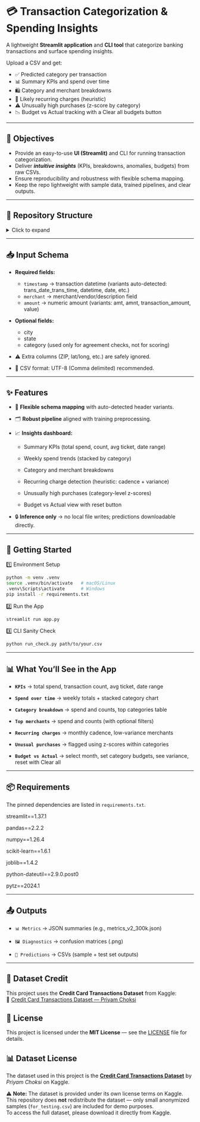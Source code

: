 # 💳 Transaction Categorization & Spending Insights

A lightweight **Streamlit application** and **CLI tool** that categorize banking transactions and surface spending insights.

Upload a CSV and get:

- ✅ Predicted category per transaction
- 📊 Summary KPIs and spend over time
- 🛍 Category and merchant breakdowns
- 🔁 Likely recurring charges (heuristic)
- ⚠️ Unusually high purchases (z-score by category)
- 📉 Budget vs Actual tracking with a Clear all budgets button

---

## 🎯 Objectives

- Provide an easy-to-use **UI (Streamlit)** and CLI for running transaction categorization.
- Deliver **_intuitive insights_** (KPIs, breakdowns, anomalies, budgets) from raw CSVs.
- Ensure reproducibility and robustness with flexible schema mapping.
- Keep the repo lightweight with sample data, trained pipelines, and clear outputs.

---

## 📂 Repository Structure

<details>
<summary>Click to expand</summary>

data/
┣ for_testing.csv
┗ README.md

models/
┣ pipeline_v2_300k.joblib
┣ pipeline.joblib
┗ README.md

notebooks/
┣ transaction_categorization.ipynb
┗ README.md

outputs/
┣ confusion_matrix_v2_300k.png
┣ confusion_matrix.png
┣ metrics_v2_300k.json
┣ metrics.json
┣ predictions_sample.csv
┣ predictions(for_testing).csv
┗ README.md

app.py
credit_card_transactions.csv.zip
README.md
requirements.txt
run_check.py

</details>

---

## 📥 Input Schema

- **Required fields:**

  - `timestamp` → transaction datetime (variants auto-detected: trans_date_trans_time, datetime, date, etc.)
  - `merchant` → merchant/vendor/description field
  - `amount` → numeric amount (variants: amt, amnt, transaction_amount, value)

- **Optional fields:**

  - city
  - state
  - category (used only for agreement checks, not for scoring)

- ⚠️ Extra columns (ZIP, lat/long, etc.) are safely ignored.
- 📌 CSV format: UTF-8 (Comma delimited) recommended.

---

## ✨ Features

- 🔎 **Flexible schema mapping** with auto-detected header variants.

- 🗂 **Robust pipeline** aligned with training preprocessing.

- 📈 **Insights dashboard:**

  - Summary KPIs (total spend, count, avg ticket, date range)

  - Weekly spend trends (stacked by category)

  - Category and merchant breakdowns

  - Recurring charge detection (heuristic: cadence + variance)

  - Unusually high purchases (category-level z-scores)

  - Budget vs Actual view with reset button

- 🔒 **Inference only** → no local file writes; predictions downloadable directly.

---

## 🚀 Getting Started

1️⃣ Environment Setup

```bash
python -m venv .venv
source .venv/bin/activate   # macOS/Linux
.venv\Scripts\activate      # Windows
pip install -r requirements.txt

```

2️⃣ Run the App

```bash
streamlit run app.py
```

3️⃣ CLI Sanity Check

```bash
python run_check.py path/to/your.csv

```

---

## 📊 What You’ll See in the App

- **`KPIs`** → total spend, transaction count, avg ticket, date range

- **`Spend over time`** → weekly totals + stacked category chart

- **`Category breakdown`** → spend and counts, top categories table

- **`Top merchants`** → spend and counts (with optional filters)

- **`Recurring charges`** → monthly cadence, low-variance merchants

- **`Unusual purchases`** → flagged using z-scores within categories

- **`Budget vs Actual`** → select month, set category budgets, see variance, reset with Clear all

---

## 📦 Requirements

The pinned dependencies are listed in `requirements.txt`.

streamlit==1.37.1

pandas==2.2.2

numpy==1.26.4

scikit-learn==1.6.1

joblib==1.4.2

python-dateutil==2.9.0.post0

pytz==2024.1

---

## 📤 Outputs

- `📊 Metrics` → JSON summaries (e.g., metrics_v2_300k.json)

- `🖼 Diagnostics` → confusion matrices (.png)

- `📑 Predictions` → CSVs (sample + test set outputs)

---

## 📌 Dataset Credit

This project uses the **Credit Card Transactions Dataset** from Kaggle:  
🔗 [Credit Card Transactions Dataset — Priyam Choksi](https://www.kaggle.com/datasets/priyamchoksi/credit-card-transactions-dataset)

## 📜 License

This project is licensed under the **MIT License** — see the [LICENSE](./LICENSE) file for details.

## 📊 Dataset License

The dataset used in this project is the **[Credit Card Transactions Dataset](https://www.kaggle.com/datasets/priyamchoksi/credit-card-transactions-dataset)** by _Priyam Choksi_ on Kaggle.

⚠️ **Note:** The dataset is provided under its own license terms on Kaggle.  
This repository does **not** redistribute the dataset — only small anonymized samples (`for_testing.csv`) are included for demo purposes.  
To access the full dataset, please download it directly from Kaggle.
